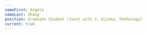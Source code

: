 ```yaml
---
nameFirst: Angela
nameLast: Zhang
position: Graduate Student (Joint with J. Ajioka, Pathology)
current: true
---
```

